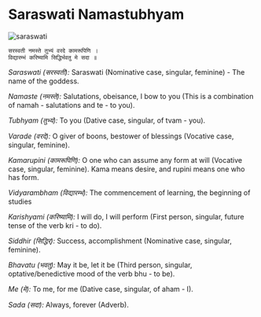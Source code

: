 # Saraswati Namastubhyam

![saraswati](../images/saraswati.png)

```
सरस्वती नमस्ते तुभ्यं वरदे कामरूपिणि ।
विद्यारम्भं करिष्यामि सिद्धिर्भवतु मे सदा ॥
```

*Saraswati (सरस्वती):* Saraswati (Nominative case, singular, feminine) - The name of the goddess.

*Namaste (नमस्ते):* Salutations, obeisance, I bow to you (This is a combination of namah - salutations and te - to you).

*Tubhyam (तुभ्यं):* To you (Dative case, singular, of tvam - you).

*Varade (वरदे):* O giver of boons, bestower of blessings (Vocative case, singular, feminine).

*Kamarupini (कामरूपिणि):* O one who can assume any form at will (Vocative case, singular, feminine). Kama means desire, and rupini means one who has form.

*Vidyarambham (विद्यारम्भं):* The commencement of learning, the beginning of studies 

*Karishyami (करिष्यामि):* I will do, I will perform (First person, singular, future tense of the verb kri - to do).

*Siddhir (सिद्धिर्):* Success, accomplishment (Nominative case, singular, feminine).

*Bhavatu (भवतु):* May it be, let it be (Third person, singular, optative/benedictive mood of the verb bhu - to be).

*Me (मे):* To me, for me (Dative case, singular, of aham - I).

*Sada (सदा):* Always, forever (Adverb).


